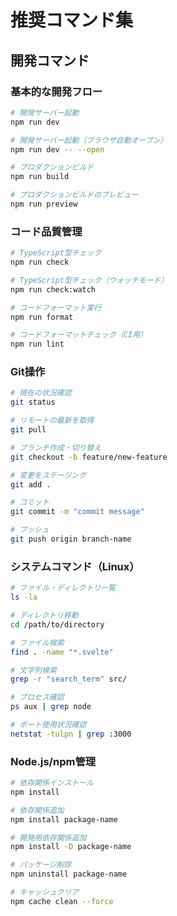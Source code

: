 # 推奨コマンド集

## 開発コマンド

### 基本的な開発フロー
```bash
# 開発サーバー起動
npm run dev

# 開発サーバー起動（ブラウザ自動オープン）
npm run dev -- --open

# プロダクションビルド
npm run build

# プロダクションビルドのプレビュー
npm run preview
```

### コード品質管理
```bash
# TypeScript型チェック
npm run check

# TypeScript型チェック（ウォッチモード）
npm run check:watch

# コードフォーマット実行
npm run format

# コードフォーマットチェック（CI用）
npm run lint
```

### Git操作
```bash
# 現在の状況確認
git status

# リモートの最新を取得
git pull

# ブランチ作成・切り替え
git checkout -b feature/new-feature

# 変更をステージング
git add .

# コミット
git commit -m "commit message"

# プッシュ
git push origin branch-name
```

### システムコマンド（Linux）
```bash
# ファイル・ディレクトリ一覧
ls -la

# ディレクトリ移動
cd /path/to/directory

# ファイル検索
find . -name "*.svelte"

# 文字列検索
grep -r "search_term" src/

# プロセス確認
ps aux | grep node

# ポート使用状況確認
netstat -tulpn | grep :3000
```

### Node.js/npm管理
```bash
# 依存関係インストール
npm install

# 依存関係追加
npm install package-name

# 開発用依存関係追加
npm install -D package-name

# パッケージ削除
npm uninstall package-name

# キャッシュクリア
npm cache clean --force
```